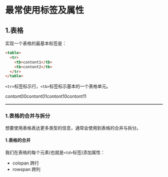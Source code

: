 # 最常使用标签及属性

## 1.表格
实现一个表格的最基本标签是：<br>
```html
<table>
  <tr>
    <tb>contont1</tb>
    <tb>contont2</tb>
  </tr>
</table>
```

``<tr>``标签标示行，``<tb>``标签标示基本的一个表格单元。<br>

<table border="1px">
  <tr>
    <tb>contont00</tb>
    <tb>contont01</tb>
  </tr>
  <tr>
    <tb>contont10</tb>
    <tb>contont11</tb>
  </tr>
</table>

### 1.表格的合并与拆分
想要使用表格表达更多类型的信息，通常会使用到表格的合并与拆分。<br>

#### 1.表格的合并
我们在表格的每个元素(也就是``<td>``标签)添加属性：<br>
- colspan 跨行
- rowspan 跨列

































#
